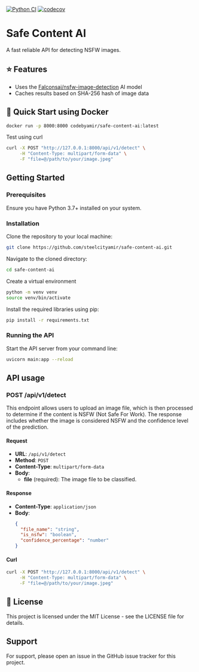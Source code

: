 [![Python CI](https://github.com/steelcityamir/safe-content-ai/actions/workflows/ci.yml/badge.svg?branch=main)](https://github.com/steelcityamir/safe-content-ai/actions/workflows/ci.yml) [![codecov](https://codecov.io/gh/steelcityamir/safe-content-ai/graph/badge.svg?token=RRZEJFKRG1)](https://codecov.io/gh/steelcityamir/safe-content-ai)

# Safe Content AI
A fast reliable API for detecting NSFW images.

## ⭐ Features

- Uses the [Falconsai/nsfw-image-detection](https://huggingface.co/Falconsai/nsfw_image_detection) AI model
- Caches results based on SHA-256 hash of image data


## 🐳 Quick Start using Docker

```bash
docker run -p 8000:8000 codebyamir/safe-content-ai:latest
```

Test using curl

```bash
curl -X POST "http://127.0.0.1:8000/api/v1/detect" \
     -H "Content-Type: multipart/form-data" \
     -F "file=@/path/to/your/image.jpeg"
```

## Getting Started

### Prerequisites

Ensure you have Python 3.7+ installed on your system.

### Installation

Clone the repository to your local machine:

```bash
git clone https://github.com/steelcityamir/safe-content-ai.git
```

Navigate to the cloned directory:

```bash
cd safe-content-ai
```

Create a virtual environment
```bash
python -m venv venv
source venv/bin/activate
```

Install the required libraries using pip:

```bash
pip install -r requirements.txt
```


### Running the API

Start the API server from your command line:

```bash
uvicorn main:app --reload
```


## API usage

### POST /api/v1/detect

This endpoint allows users to upload an image file, which is then processed to determine if the content is NSFW (Not Safe For Work). The response includes whether the image is considered NSFW and the confidence level of the prediction.

#### Request

- **URL**: `/api/v1/detect`
- **Method**: `POST`
- **Content-Type**: `multipart/form-data`
- **Body**:
  - **file** (required): The image file to be classified.

#### Response

- **Content-Type**: `application/json`
- **Body**:
  ```json
  {
    "file_name": "string",
    "is_nsfw": "boolean",
    "confidence_percentage": "number"
  }

#### Curl

```bash
curl -X POST "http://127.0.0.1:8000/api/v1/detect" \
     -H "Content-Type: multipart/form-data" \
     -F "file=@/path/to/your/image.jpeg"
```



## 📄 License

This project is licensed under the MIT License - see the LICENSE file for details.

## Support

For support, please open an issue in the GitHub issue tracker for this project.

